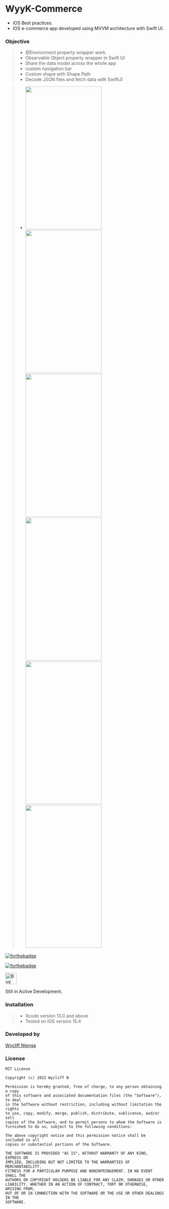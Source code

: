 # WyyK-Commerce
- IOS Best practices.
- IOS e-commerce app developed using MVVM architecture with Swift UI.

### Objective
> - @Environment property wrapper work.
> - Observable Object property wrapper in Swift UI
> - Share the data model across the whole app
> - custom navigation bar
> - Custom shape with Shape Path
> - Decode JSON files and fetch data with SwiftUI

> - <img src="https://user-images.githubusercontent.com/46722362/161402510-4d29b8e2-daa1-4a23-a579-09d1d0101fab.png"
      data-canonical-src="https://user-images.githubusercontent.com/46722362/161402510-4d29b8e2-daa1-4a23-a579-09d1d0101fab.png"
       width="240" height="450" />
       <img src="https://user-images.githubusercontent.com/46722362/161402516-89e3069b-4722-40f2-b177-6e43bdebbc2e.png"
      data-canonical-src="https://user-images.githubusercontent.com/46722362/161402516-89e3069b-4722-40f2-b177-6e43bdebbc2e.png"
       width="240" height="450" />
       <img src="https://user-images.githubusercontent.com/46722362/161402518-43b1f18d-c343-4b3b-b87c-cd95edc9d9b7.png"
      data-canonical-src="https://user-images.githubusercontent.com/46722362/161402518-43b1f18d-c343-4b3b-b87c-cd95edc9d9b7.png"
       width="240" height="450" />
       <img src="https://user-images.githubusercontent.com/46722362/161402523-5e3943b7-52a9-49e6-9d53-967f7029d1d7.png"
      data-canonical-src="https://user-images.githubusercontent.com/46722362/161402523-5e3943b7-52a9-49e6-9d53-967f7029d1d7.png"
       width="240" height="450" />
       <img src="https://user-images.githubusercontent.com/46722362/161402525-d3c295f3-d7f8-4409-b812-9162c2e7a417.png"
      data-canonical-src="https://user-images.githubusercontent.com/46722362/161402525-d3c295f3-d7f8-4409-b812-9162c2e7a417.png"
       width="240" height="450" />
       <img src="https://user-images.githubusercontent.com/46722362/161402526-f51387e4-1f24-4e2e-ad47-32d825d8e490.png"
      data-canonical-src="https://user-images.githubusercontent.com/46722362/161402526-f51387e4-1f24-4e2e-ad47-32d825d8e490.png"
       width="240" height="450" />
       
       
[![forthebadge](https://forthebadge.com/images/badges/built-with-love.svg)](https://forthebadge.com)

[![forthebadge](https://forthebadge.com/images/badges/built-with-swag.svg)](https://forthebadge.com)

<a href='https://ko-fi.com/O5O2BPL1' target='_blank'><img height='36' style='border:0px;height:36px;' src='https://az743702.vo.msecnd.net/cdn/kofi2.png?v=0' border='0' alt='Buy Me a Coffee at ko-fi.com' /></a>

Still in Active Development.


### Installation
> - Xcode version 13.0 and above
> - Tested on IOS version 15.4


### Developed by
<div class="LI-profile-badge"  data-version="v1" data-size="medium" data-locale="en_US" data-type="horizontal" data-theme="light" data-vanity="Wycliff"><a class="LI-simple-link" href='https://in.linkedin.com/in/shrikanthravi?trk=profile-badge'>Wycliff Njenga</a></div>

  
### License
```
MIT License

Copyright (c) 2022 Wycliff N

Permission is hereby granted, free of charge, to any person obtaining a copy
of this software and associated documentation files (the "Software"), to deal
in the Software without restriction, including without limitation the rights
to use, copy, modify, merge, publish, distribute, sublicense, and/or sell
copies of the Software, and to permit persons to whom the Software is
furnished to do so, subject to the following conditions:

The above copyright notice and this permission notice shall be included in all
copies or substantial portions of the Software.

THE SOFTWARE IS PROVIDED "AS IS", WITHOUT WARRANTY OF ANY KIND, EXPRESS OR
IMPLIED, INCLUDING BUT NOT LIMITED TO THE WARRANTIES OF MERCHANTABILITY,
FITNESS FOR A PARTICULAR PURPOSE AND NONINFRINGEMENT. IN NO EVENT SHALL THE
AUTHORS OR COPYRIGHT HOLDERS BE LIABLE FOR ANY CLAIM, DAMAGES OR OTHER
LIABILITY, WHETHER IN AN ACTION OF CONTRACT, TORT OR OTHERWISE, ARISING FROM,
OUT OF OR IN CONNECTION WITH THE SOFTWARE OR THE USE OR OTHER DEALINGS IN THE
SOFTWARE.
